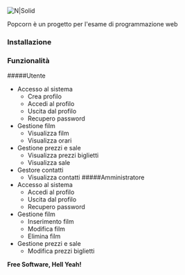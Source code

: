 ![N|Solid](https://cldup.com/1AYvlq29Z3.png)

Popcorn è un progetto per l'esame di programmazione web 

### Installazione

### Funzionalità
  #####Utente
  - Accesso al sistema
    - Crea profilo
    - Accedi al profilo
    - Uscita dal profilo
    - Recupero password
  - Gestione film
    - Visualizza film
    - Visualizza orari
  - Gestione prezzi e sale
    - Visualizza prezzi biglietti
    - Visualizza sale
  - Gestore contatti
    - Visualizza contatti
  #####Amministratore 
  - Accesso al sistema
    - Accedi al profilo
    - Uscita dal profilo
    - Recupero password
  - Gestione film
    - Inserimento film
    - Modifica film
    - Elimina film
  - Gestione prezzi e sale
     - Modifica prezzi biglietti

   
  



**Free Software, Hell Yeah!**

